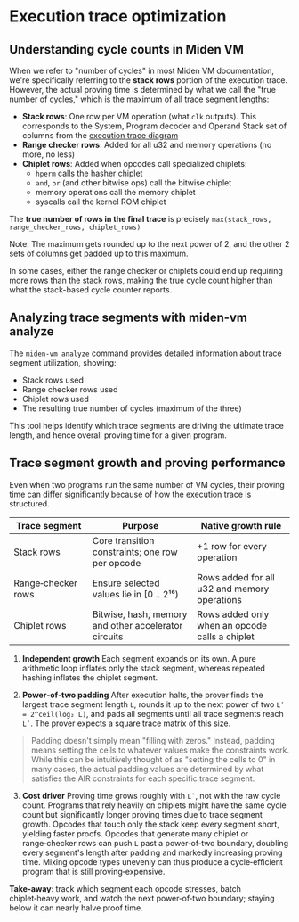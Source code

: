# Execution trace optimization

## Understanding cycle counts in Miden VM

When we refer to "number of cycles" in most Miden VM documentation, we're specifically referring to the **stack rows** portion of the execution trace. However, the actual proving time is determined by what we call the "true number of cycles," which is the maximum of all trace segment lengths:

- **Stack rows**: One row per VM operation (what `clk` outputs). This corresponds to the System, Program decoder and Operand Stack set of columns from the [execution trace diagram](../design/main.md#execution-trace)
- **Range checker rows**: Added for all u32 and memory operations (no more, no less)
- **Chiplet rows**: Added when opcodes call specialized chiplets:
  - `hperm` calls the hasher chiplet
  - `and`, `or` (and other bitwise ops) call the bitwise chiplet
  - memory operations call the memory chiplet
  - syscalls call the kernel ROM chiplet

The **true number of rows in the final trace** is precisely `max(stack_rows, range_checker_rows, chiplet_rows)`

Note: The maximum gets rounded up to the next power of 2, and the other 2 sets of columns get padded up to this maximum.

In some cases, either the range checker or chiplets could end up requiring more rows than the stack rows, making the true cycle count higher than what the stack-based cycle counter reports.

## Analyzing trace segments with miden-vm analyze

The `miden-vm analyze` command provides detailed information about trace segment utilization, showing:
- Stack rows used
- Range checker rows used  
- Chiplet rows used
- The resulting true number of cycles (maximum of the three)

This tool helps identify which trace segments are driving the ultimate trace length, and hence overall proving time for a given program.

## Trace segment growth and proving performance

Even when two programs run the same number of VM cycles, their proving time can differ significantly because of how the execution trace is structured.

| Trace segment      | Purpose                                              | Native growth rule                                     |
| ------------------ | ---------------------------------------------------- | ------------------------------------------------------ |
| Stack rows         | Core transition constraints; one row per opcode      | +1 row for every operation                             |
| Range‑checker rows | Ensure selected values lie in \[0 .. 2¹⁶)            | Rows added for all u32 and memory operations |
| Chiplet rows       | Bitwise, hash, memory and other accelerator circuits | Rows added only when an opcode calls a chiplet         |

1. **Independent growth**
   Each segment expands on its own. A pure arithmetic loop inflates only the stack segment, whereas repeated hashing inflates the chiplet segment.

2. **Power‑of‑two padding**
   After execution halts, the prover finds the largest trace segment length `L`, rounds it up to the next power of two `Lʹ = 2^ceil(log₂ L)`, and pads all segments until all trace segments reach `Lʹ`. The prover expects a square trace matrix of this size.

> Padding doesn't simply mean "filling with zeros." Instead, padding means setting the cells to whatever values make the constraints work. While this can be intuitively thought of as "setting the cells to 0" in many cases, the actual padding values are determined by what satisfies the AIR constraints for each specific trace segment.

3. **Cost driver**
   Proving time grows roughly with `Lʹ`, not with the raw cycle count. Programs that rely heavily on chiplets might have the same cycle count but significantly longer proving times due to trace segment growth. Opcodes that touch only the stack keep every segment short, yielding faster proofs. Opcodes that generate many chiplet or range‑checker rows can push `L` past a power‑of‑two boundary, doubling every segment's length after padding and markedly increasing proving time. Mixing opcode types unevenly can thus produce a cycle‑efficient program that is still proving‑expensive.

**Take‑away**: track which segment each opcode stresses, batch chiplet‑heavy work, and watch the next power‑of‑two boundary; staying below it can nearly halve proof time.
